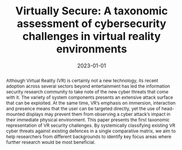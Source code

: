 ---
title: "Virtually Secure: A taxonomic assessment of cybersecurity challenges in virtual reality environments"
abstract: "Although Virtual Reality (VR) is certainly not a new technology, its recent adoption across several sectors beyond entertainment has led the information security research community to take note of the new cyber threats that come with it. The variety of system components presents an extensive attack surface that can be exploited. At the same time, VR’s emphasis on immersion, interaction and presence means that the user can be targeted directly, yet the use of head-mounted displays may prevent them from observing a cyber attack’s impact in their immediate physical environment. This paper presents the first taxonomic representation of VR security challenges. By systemically classifying existing VR cyber threats against existing defences in a single comparative matrix, we aim to help researchers from different backgrounds to identify key focus areas where further research would be most beneficial."
collection: publications
permalink: /publication/odeleye2022virtually
date: 2023-01-01
venue: 'Computers & Security'
paperurl: '/files/pdf/papers/odeleye2022virtually.pdf'
link: 'https://www.sciencedirect.com/science/article/pii/S0167404822003431'
citation: 'Blessing Odeleye and George Loukas and Ryan Heartfield and Georgia Sakellari and Emmanouil Panaousis and Fotios Spyridonis (2023). 
    &quot;Virtually Secure: A taxonomic assessment of cybersecurity challenges in virtual reality environments.&quot;
    <i>Computers & Security</i>, 124, 102951.<br>
    <span style="color:#2979ab;">(JCR 2021: 5.105, CiteScore: 10.1)</span>'
---